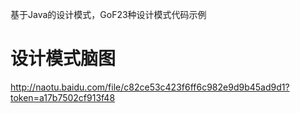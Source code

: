 基于Java的设计模式，GoF23种设计模式代码示例
# 设计模式脑图
http://naotu.baidu.com/file/c82ce53c423f6ff6c982e9d9b45ad9d1?token=a17b7502cf913f48
